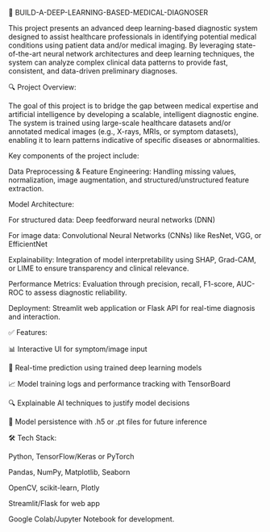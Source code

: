 🧠 BUILD-A-DEEP-LEARNING-BASED-MEDICAL-DIAGNOSER 

This project presents an advanced deep learning-based diagnostic system designed to assist healthcare professionals in identifying potential medical conditions using patient data and/or medical imaging. By leveraging state-of-the-art neural network architectures and deep learning techniques, the system can analyze complex clinical data patterns to provide fast, consistent, and data-driven preliminary diagnoses.

🔍 Project Overview:


The goal of this project is to bridge the gap between medical expertise and artificial intelligence by developing a scalable, intelligent diagnostic engine. The system is trained using large-scale healthcare datasets and/or annotated medical images (e.g., X-rays, MRIs, or symptom datasets), enabling it to learn patterns indicative of specific diseases or abnormalities.


Key components of the project include:


Data Preprocessing & Feature Engineering: Handling missing values, normalization, image augmentation, and structured/unstructured feature extraction.

Model Architecture:

For structured data: Deep feedforward neural networks (DNN)

For image data: Convolutional Neural Networks (CNNs) like ResNet, VGG, or EfficientNet

Explainability: Integration of model interpretability using SHAP, Grad-CAM, or LIME to ensure transparency and clinical relevance.

Performance Metrics: Evaluation through precision, recall, F1-score, AUC-ROC to assess diagnostic reliability.

Deployment: Streamlit web application or Flask API for real-time diagnosis and interaction.

✅ Features:

📊 Interactive UI for symptom/image input

🧠 Real-time prediction using trained deep learning models

📈 Model training logs and performance tracking with TensorBoard

🔍 Explainable AI techniques to justify model decisions

💾 Model persistence with .h5 or .pt files for future inference

🛠 Tech Stack:

Python, TensorFlow/Keras or PyTorch

Pandas, NumPy, Matplotlib, Seaborn

OpenCV, scikit-learn, Plotly

Streamlit/Flask for web app

Google Colab/Jupyter Notebook for development.

